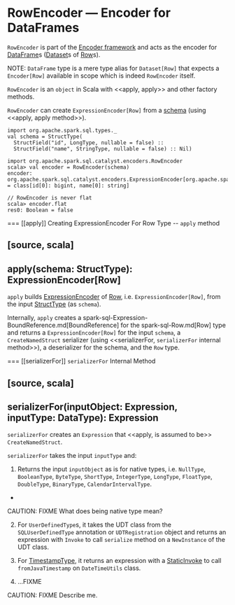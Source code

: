 # RowEncoder &mdash; Encoder for DataFrames

`RowEncoder` is part of the [Encoder framework](Encoder.md) and acts as the encoder for [DataFrame](spark-sql-DataFrame.md)s ([Dataset](Dataset.md)s of [Row](spark-sql-Row.md)s).

NOTE: `DataFrame` type is a mere type alias for `Dataset[Row]` that expects a `Encoder[Row]` available in scope which is indeed `RowEncoder` itself.

`RowEncoder` is an `object` in Scala with <<apply, apply>> and other factory methods.

`RowEncoder` can create `ExpressionEncoder[Row]` from a [schema](StructType.md) (using <<apply, apply method>>).

```text
import org.apache.spark.sql.types._
val schema = StructType(
  StructField("id", LongType, nullable = false) ::
  StructField("name", StringType, nullable = false) :: Nil)

import org.apache.spark.sql.catalyst.encoders.RowEncoder
scala> val encoder = RowEncoder(schema)
encoder: org.apache.spark.sql.catalyst.encoders.ExpressionEncoder[org.apache.spark.sql.Row] = class[id[0]: bigint, name[0]: string]

// RowEncoder is never flat
scala> encoder.flat
res0: Boolean = false
```

=== [[apply]] Creating ExpressionEncoder For Row Type -- `apply` method

[source, scala]
----
apply(schema: StructType): ExpressionEncoder[Row]
----

`apply` builds [ExpressionEncoder](ExpressionEncoder.md) of [Row](spark-sql-Row.md), i.e. `ExpressionEncoder[Row]`, from the input [StructType](spark-sql-schema.md) (as `schema`).

Internally, `apply` creates a spark-sql-Expression-BoundReference.md[BoundReference] for the spark-sql-Row.md[Row] type and returns a `ExpressionEncoder[Row]` for the input `schema`, a `CreateNamedStruct` serializer (using <<serializerFor, `serializerFor` internal method>>), a deserializer for the schema, and the `Row` type.

=== [[serializerFor]] `serializerFor` Internal Method

[source, scala]
----
serializerFor(inputObject: Expression, inputType: DataType): Expression
----

`serializerFor` creates an `Expression` that <<apply, is assumed to be>> `CreateNamedStruct`.

`serializerFor` takes the input `inputType` and:

1. Returns the input `inputObject` as is for native types, i.e. `NullType`, `BooleanType`, `ByteType`, `ShortType`, `IntegerType`, `LongType`, `FloatType`, `DoubleType`, `BinaryType`, `CalendarIntervalType`.
+
CAUTION: FIXME What does being native type mean?

2. For ``UserDefinedType``s, it takes the UDT class from the `SQLUserDefinedType` annotation or `UDTRegistration` object and returns an expression with `Invoke` to call `serialize` method on a `NewInstance` of the UDT class.

3. For [TimestampType](DataType.md#TimestampType), it returns an expression with a [StaticInvoke](expressions/StaticInvoke.md) to call `fromJavaTimestamp` on `DateTimeUtils` class.

4. ...FIXME

CAUTION: FIXME Describe me.

